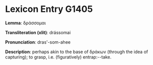 # Lexicon Entry G1405

**Lemma**: δράσσομαι

**Transliteration (xlit)**: drássomai

**Pronunciation**: dras'-som-ahee

**Description**:
perhaps akin to the base of δράκων (through the idea of capturing); to grasp, i.e. (figuratively) entrap:--take.
